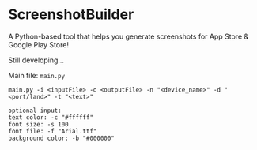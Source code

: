 # ScreenshotBuilder
A Python-based tool that helps you generate screenshots for App Store &amp; Google Play Store!

Still developing...

Main file: `main.py`

```
main.py -i <inputFile> -o <outputFile> -n "<device_name>" -d "<port/land>" -t "<text>"

optional input:
text color: -c "#ffffff"
font size: -s 100
font file: -f "Arial.ttf"
background color: -b "#000000"
```
